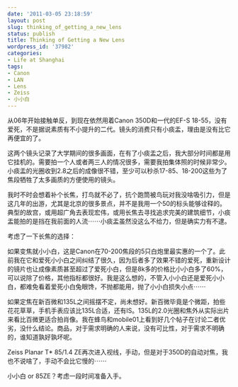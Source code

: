 ```yaml
---
date: '2011-03-05 23:18:59'
layout: post
slug: thinking_of_getting_a_new_lens
status: publish
title: Thinking of Getting a New Lens
wordpress_id: '37982'
categories:
- Life at Shanghai
tags:
- Canon
- LAN
- Lens
- Zeiss
- 小小白
---
```


从06年开始接触单反，到现在依然用着Canon 350D和一代的EF-S 18-55，没有爱死，不是据说素质有不小提升的二代。镜头的消费只有小痰盂，理由是没有比它再便宜的了。

这两个镜头记录了大学期间的很多画面，在有了小痰盂之后，我大部分时间都是用它挂机的。需要拍一个人或者两三人的情况很多，需要我拍集体照的时候非常少。小痰盂的光圈收到2.8之后的成像很不错，至少可以秒杀17-85、18-200这些为了焦段牺牲了太多画质的方便使用的镜头。

我时不时会想着补个长焦，打鸟就不必了，抗个跑筒被鸟玩对我没啥吸引力，但是这几年的出游，尤其是北京的很多景点，并不是我用一个50的标头能够诠释的。典型的故宫，或用超广角去表现宏伟，或用长焦去寻找追求完美的建筑细节，小痰盂能拍的是挡在我前面的人流⋯⋯小痰盂虽然没这么不给力，但是确实力有不逮。

考虑了一下长焦的选择：

如果变焦就小小白，这是Canon在70-200焦段的5只白炮里最实惠的一个了。此前我在它和爱死小小白之间纠结了很久，因为后者多了效果不错的爱死，重新设计的镜片也让成像素质甚至超过了爱死小白，但是8k多的价格比小小白多了60%，可以说除了价格，其他指标都很好。我是这么想的，不管入小小白还是爱死小小白，都难免看着爱死小白兔眼馋，不抛都能用，抛了小小白损失小点⋯⋯

如果定焦在新百微和135L之间摇摆不定，尚未想好。新百微毕竟是个微距，拍些花花草草，手机手表应该比135L合适，还有IS。135L的2.0光圈和焦外从实际出片来看比百微更适合拍肖像。我在蜂鸟和mobile01上看到好几个帖子在讨论二者优劣，没什么结论。商品，对于需求明确的人来说，没有可比性，对于需求不明确的，谁知道孰好孰坏呢。

Zeiss Planar T* 85/1.4 ZE再次进入视线，手动，但是对于350D的自动对焦，我也不说啥了，手动不会比它慢的⋯⋯

小小白 or 85ZE？考虑一段时间准备入手。

